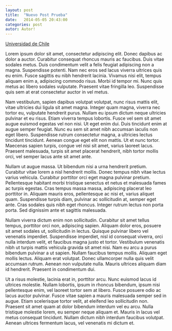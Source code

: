 ```yaml
---
layout: post
title:  "Nuevo Post Prueba"
date:   2014-05-05 20:43:00
categories: post
autor: Autor!
---
```


[Universidad de Chile][link]

Lorem ipsum dolor sit amet, consectetur adipiscing elit. Donec dapibus ac dolor a auctor. Curabitur consequat rhoncus mauris ac faucibus. Duis vitae sodales metus. Duis condimentum velit a felis feugiat adipiscing non a magna. Suspendisse potenti. Nam nec eros sed lacus viverra ultrices quis eu enim. Fusce sagittis eu nibh hendrerit lacinia. Vivamus nisi elit, tempus aliquam enim a, adipiscing commodo risus. Morbi id tempor mi. Nunc quis metus ac libero sodales vulputate. Praesent vitae fringilla leo. Suspendisse quis sem at erat consectetur auctor in vel metus.

Nam vestibulum, sapien dapibus volutpat volutpat, nunc risus mattis elit, vitae ultricies dui ligula sit amet magna. Integer quam magna, viverra nec tortor eu, vulputate hendrerit purus. Nullam eu ipsum dictum neque ultricies pulvinar et eu risus. Etiam viverra tempus lobortis. Fusce vel sem sit amet augue euismod egestas vel non nisi. Ut eget enim dui. Duis tincidunt enim at augue semper feugiat. Nunc eu sem sit amet nibh accumsan iaculis non eget libero. Suspendisse rutrum consectetur magna, a ultricies lectus tincidunt tincidunt. Aenean congue eget elit non mattis. Ut et nunc tortor. Maecenas sapien turpis, congue vel nisi sit amet, varius laoreet lacus. Praesent malesuada, turpis sit amet placerat hendrerit, nibh tortor mollis orci, vel semper lacus ante sit amet ante.

Nullam ut augue massa. Ut bibendum nisi a urna hendrerit pretium. Curabitur vitae lorem a nisl hendrerit mollis. Donec tempus nibh vitae lectus varius vehicula. Curabitur porttitor orci eget magna pulvinar pretium. Pellentesque habitant morbi tristique senectus et netus et malesuada fames ac turpis egestas. Cras tempus massa massa, adipiscing placerat leo porttitor in. Aliquam mauris eros, pellentesque ac nisi et, varius aliquet quam. Suspendisse turpis diam, pulvinar ac sollicitudin at, semper eget ante. Cras sodales quis nibh eget rhoncus. Integer rutrum lectus non porta porta. Sed dignissim ante et sagittis malesuada.

Nullam viverra dictum enim non sollicitudin. Curabitur sit amet tellus tempus, porttitor orci non, adipiscing sapien. Aliquam dolor eros, posuere sit amet sodales ut, sollicitudin in lectus. Quisque pulvinar libero vel venenatis imperdiet. Suspendisse imperdiet, nisl id consequat viverra, orci nulla interdum velit, et faucibus magna justo et tortor. Vestibulum venenatis nibh ut turpis mattis vehicula gravida sit amet nisi. Nam eu arcu a purus bibendum pulvinar a ut sapien. Nullam faucibus tempus mollis. Aliquam eget mollis lectus. Aliquam erat volutpat. Donec ullamcorper nulla quis velit accumsan rutrum. Aenean non vulputate nulla. Mauris ultrices aliquam diam id hendrerit. Praesent in condimentum dui.

Ut a risus molestie, lacinia erat in, porttitor arcu. Nunc euismod lacus id ultrices molestie. Nullam lobortis, ipsum in rhoncus bibendum, ipsum nisi pellentesque enim, vel laoreet tortor sem at libero. Fusce posuere odio ac lacus auctor pulvinar. Fusce vitae sapien a mauris malesuada semper sed in augue. Etiam scelerisque tortor velit, at eleifend leo sollicitudin non. Praesent sit amet quam at dolor bibendum interdum vel eu arcu. Nulla tristique molestie lorem, eu semper neque aliquam et. Mauris in lacus vel metus consequat tincidunt. Nullam dictum nibh interdum faucibus volutpat. Aenean ultrices fermentum lacus, vel venenatis mi dictum et. 

[link]: http://www.uchile.cl